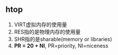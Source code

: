 ## htop

1. VIRT虚拟内存的使用量
2. RES指的是物理内存的使用量
3. SHR指的是sharable(memory or libraries)
4. **PR = 20 + NI**, PR=priority, NI=niceness